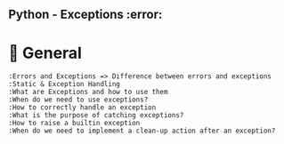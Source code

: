 ## Python - Exceptions :error:

# :book: General

	:Errors and Exceptions => Difference between errors and exceptions
	:Static & Exception Handling
	:What are Exceptions and how to use them
	:When do we need to use exceptions?
	:How to correctly handle an exception
	:What is the purpose of catching exceptions?
	:How to raise a builtin exception
	:When do we need to implement a clean-up action after an exception?
